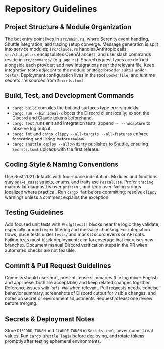 # Repository Guidelines

## Project Structure & Module Organization
The bot entry point lives in `src/main.rs`, where Serenity event handling, Shuttle integration, and tracing setup converge. Message generation is split into service modules: `src/claude.rs` handles Anthropic calls, `src/chatgpt.rs` encapsulates OpenAI access, and user slash commands reside in `src/commands/` (e.g. `age.rs`). Shared request types are defined alongside each provider; add new integrations near the relevant file. Keep integration tests adjacent to the module or stage broader suites under `tests/`. Deployment configuration lives in the root `Dockerfile`, and runtime secrets are sourced from `Secrets.toml`.

## Build, Test, and Development Commands
- `cargo build` compiles the bot and surfaces type errors quickly.
- `cargo run --bin ideal-x` boots the Discord client locally; export the Discord and Claude tokens beforehand.
- `cargo test` runs unit and integration tests; append `-- --nocapture` to observe log output.
- `cargo fmt` and `cargo clippy --all-targets --all-features` enforce formatting and linting before review.
- `cargo shuttle deploy --allow-dirty` publishes to Shuttle, ensuring `Secrets.toml` uploads with the first release.

## Coding Style & Naming Conventions
Use Rust 2021 defaults with four-space indentation. Modules and functions stay `snake_case`; structs, enums, and traits use `PascalCase`. Prefer `tracing` macros for diagnostics over `println!`, and keep user-facing strings localized where practical. Run `cargo fmt` before committing; resolve `clippy` warnings unless a comment explains the exception.

## Testing Guidelines
Add focused unit tests with `#[cfg(test)]` blocks near the logic they validate, especially around regex filtering and message chunking. For integration flows, place tests under `tests/` and mock Discord events or API calls. Failing tests must block deployment; aim for coverage that exercises new branches. Document manual Discord verification steps in the PR when automated checks are not feasible.

## Commit & Pull Request Guidelines
Commits should use short, present-tense summaries (the log mixes English and Japanese, both are acceptable) and keep related changes together. Reference issues with `Refs #NN` when relevant. Pull requests need a concise behavior summary, screenshots of Discord output for visible changes, and notes on secret or environment adjustments. Request at least one review before merging.

## Secrets & Deployment Notes
Store `DISCORD_TOKEN` and `CLAUDE_TOKEN` in `Secrets.toml`; never commit real values. Run `cargo shuttle login` before deploying, and rotate tokens promptly after testing ephemeral environments.
